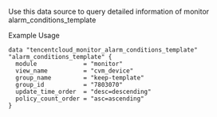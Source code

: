 Use this data source to query detailed information of monitor alarm_conditions_template

Example Usage

```hcl
data "tencentcloud_monitor_alarm_conditions_template" "alarm_conditions_template" {
  module             = "monitor"
  view_name          = "cvm_device"
  group_name         = "keep-template"
  group_id           = "7803070"
  update_time_order  = "desc=descending"
  policy_count_order = "asc=ascending"
}
```